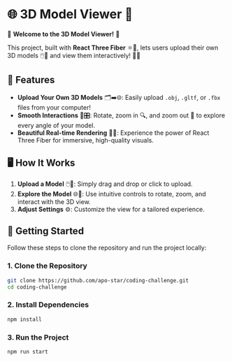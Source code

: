 # 🌐 3D Model Viewer 🎉

🚀 **Welcome to the 3D Model Viewer!** 🚀

This project, built with **React Three Fiber** ⚛️🌌, lets users upload their own 3D models 🖱️📁 and view them interactively! 🎨✨

## 📸 Features

- **Upload Your Own 3D Models** 🗂️➡️🌐: Easily upload `.obj`, `.gltf`, or `.fbx` files from your computer!
- **Smooth Interactions** 🔄🎛️: Rotate, zoom in 🔍, and zoom out 🔎 to explore every angle of your model.
- **Beautiful Real-time Rendering** 🌈💫: Experience the power of React Three Fiber for immersive, high-quality visuals.

## 🖥️ How It Works

1. **Upload a Model** 🖱️📂: Simply drag and drop or click to upload.
2. **Explore the Model** 🌐🔄: Use intuitive controls to rotate, zoom, and interact with the 3D view.
3. **Adjust Settings** ⚙️: Customize the view for a tailored experience.

## 🚀 Getting Started

Follow these steps to clone the repository and run the project locally:

### 1. Clone the Repository

```bash
git clone https://github.com/apo-star/coding-challenge.git
cd coding-challenge
```
### 2. Install Dependencies

```bash
npm install
```
### 3. Run the Project

```bash
npm run start
```
